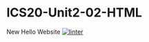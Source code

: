 # ICS20-Unit2-02-HTML
New Hello Website
 [![linter](https://github.com/Arvin-Leung/ICS20-Unit-02-HTML/workflows/linter/badge.svg)](https://github.com/marketplace/actions/super-linter) 
